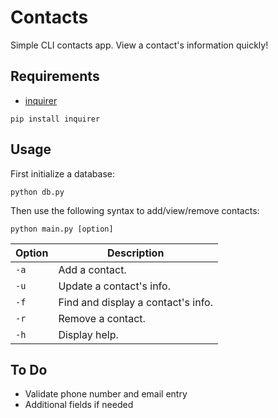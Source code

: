 # Contacts
Simple CLI contacts app. View a contact's information quickly!

## Requirements
* [inquirer](https://pypi.org/project/inquirer/)
```
pip install inquirer
```

## Usage
First initialize a database:
```
python db.py
```
Then use the following syntax to add/view/remove contacts:
```
python main.py [option]
```
| Option | Description                        |
|--------|------------------------------------|
| `-a`   | Add a contact.                     |
| `-u`   | Update a contact's info.           |
| `-f`   | Find and display a contact's info. |
| `-r`   | Remove a contact.                  |
| `-h`   | Display help.                      |

## To Do
* Validate phone number and email entry
* Additional fields if needed
